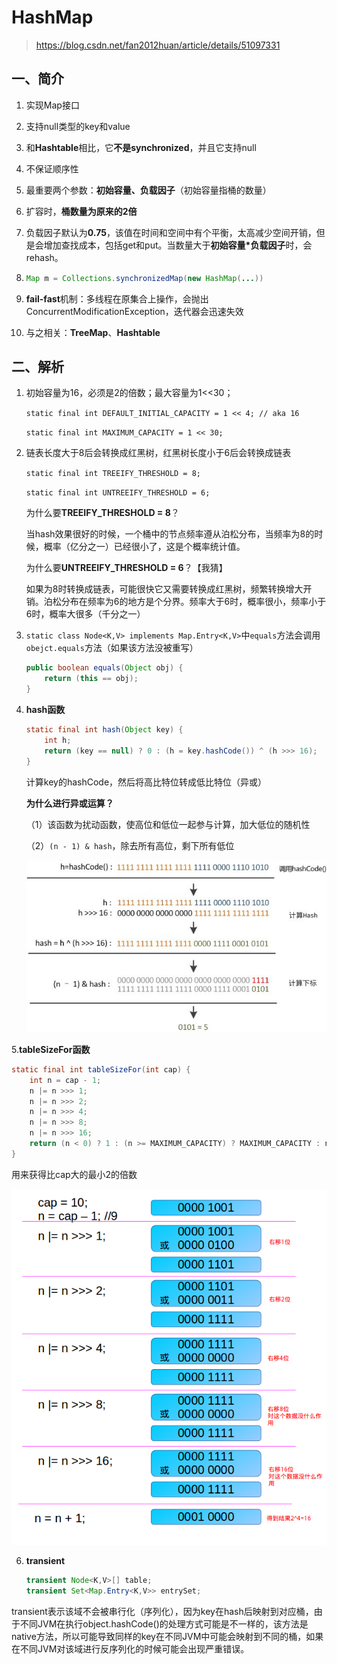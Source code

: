 # HashMap

> <https://blog.csdn.net/fan2012huan/article/details/51097331>

## 一、简介

1. 实现Map接口

2. 支持null类型的key和value

3. 和**Hashtable**相比，它**不是synchronized**，并且它支持null

4. 不保证顺序性

5. 最重要两个参数：**初始容量、负载因子**（初始容量指桶的数量）

6. 扩容时，**桶数量为原来的2倍**

7. 负载因子默认为**0.75**，该值在时间和空间中有个平衡，太高减少空间开销，但是会增加查找成本，包括get和put。当数量大于**初始容量*负载因子**时，会rehash。

8. ```java
   Map m = Collections.synchronizedMap(new HashMap(...))
   ```

9. **fail-fast**机制：多线程在原集合上操作，会抛出ConcurrentModificationException，迭代器会迅速失效
10. 与之相关：**TreeMap**、**Hashtable**

## 二、解析

1. 初始容量为16，必须是2的倍数；最大容量为1<<30；

   `static final int DEFAULT_INITIAL_CAPACITY = 1 << 4; // aka 16`

   `static final int MAXIMUM_CAPACITY = 1 << 30;`

2. 链表长度大于8后会转换成红黑树，红黑树长度小于6后会转换成链表

   `static final int TREEIFY_THRESHOLD = 8;`

   `static final int UNTREEIFY_THRESHOLD = 6;`

   为什么要**TREEIFY_THRESHOLD = 8**？

   当hash效果很好的时候，一个桶中的节点频率遵从泊松分布，当频率为8的时候，概率（亿分之一）已经很小了，这是个概率统计值。

   为什么要**UNTREEIFY_THRESHOLD = 6**？【我猜】

   如果为8时转换成链表，可能很快它又需要转换成红黑树，频繁转换增大开销。泊松分布在频率为6的地方是个分界。频率大于6时，概率很小，频率小于6时，概率大很多（千分之一）

3. `static class Node<K,V> implements Map.Entry<K,V>`中`equals`方法会调用`obejct.equals`方法（如果该方法没被重写）

   ```java
   public boolean equals(Object obj) {
       return (this == obj);
   }
   ```

4. **hash函数**

   ```java
   static final int hash(Object key) {
       int h;
       return (key == null) ? 0 : (h = key.hashCode()) ^ (h >>> 16);
   }
   ```

   计算key的hashCode，然后将高比特位转成低比特位（异或）

   **为什么进行异或运算？**

   （1）该函数为扰动函数，使高位和低位一起参与计算，加大低位的随机性

   （2）`(n - 1) & hash`，除去所有高位，剩下所有低位

   ![扰动函数](./images/扰动函数.jpg)

5.**tableSizeFor函数**

```java
static final int tableSizeFor(int cap) {
    int n = cap - 1;
    n |= n >>> 1;
    n |= n >>> 2;
    n |= n >>> 4;
    n |= n >>> 8;
    n |= n >>> 16;
    return (n < 0) ? 1 : (n >= MAXIMUM_CAPACITY) ? MAXIMUM_CAPACITY : n + 1;
}
```

用来获得比cap大的最小2的倍数

![扩容](./images/扩容.jpg)

6. **transient**

   ```java
   transient Node<K,V>[] table;
   transient Set<Map.Entry<K,V>> entrySet;
   ```

transient表示该域不会被串行化（序列化），因为key在hash后映射到对应桶，由于不同JVM在执行object.hashCode()的处理方式可能是不一样的，该方法是native方法，所以可能导致同样的key在不同JVM中可能会映射到不同的桶，如果在不同JVM对该域进行反序列化的时候可能会出现严重错误。